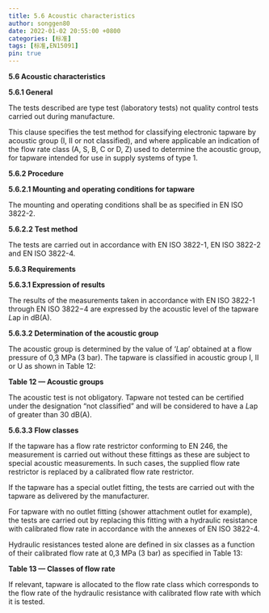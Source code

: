 ```yaml
---
title: 5.6 Acoustic characteristics
author: songgen80
date: 2022-01-02 20:55:00 +0800
categories: [标准]
tags: [标准,EN15091]
pin: true
---
```


**5.6 Acoustic characteristics**

**5.6.1 General**

The tests described are type test (laboratory tests) not quality control tests carried out during manufacture.

This clause specifies the test method for classifying electronic tapware by acoustic group (I, II or not classified), and where applicable an indication of the flow rate class (A, S, B, C or D, Z) used to determine the acoustic group, for tapware intended for use in supply systems of type 1.

**5.6.2 Procedure**

**5.6.2.1  Mounting and operating conditions for tapware**

The mounting and operating conditions shall be as specified in EN ISO 3822-2.

**5.6.2.2  Test method**

The tests are carried out in accordance with EN ISO 3822-1, EN ISO 3822-2 and EN ISO 3822-4.

**5.6.3 Requirements**

**5.6.3.1  Expression of results**

The results of the measurements taken in accordance with EN ISO 3822-1 through EN ISO 3822−4 are expressed by the acoustic level of the tapware *L*ap in dB(A).

**5.6.3.2  Determination of the acoustic group**

The acoustic group is determined by the value of ‘*L*ap’ obtained at a flow pressure of 0,3 MPa (3 bar). The tapware is classified in acoustic group I, II or U as shown in Table 12:

**Table 12 — Acoustic groups**





The acoustic test is not obligatory. Tapware not tested can be certified under the designation “not classified” and will be considered to have a *L*ap of greater than 30 dB(A).

**5.6.3.3  Flow classes**

If the tapware has a flow rate restrictor conforming to EN 246, the measurement is carried out without these fittings as these are subject to special acoustic measurements. In such cases, the supplied flow rate restrictor is replaced by a calibrated flow rate restrictor.

If the tapware has a special outlet fitting, the tests are carried out with the tapware as delivered by the manufacturer.

For tapware with no outlet fitting (shower attachment outlet for example), the tests are carried out by replacing this fitting with a hydraulic resistance with calibrated flow rate in accordance with the annexes of EN ISO 3822-4.

Hydraulic resistances tested alone are defined in six classes as a function of their calibrated flow rate at 0,3 MPa (3 bar) as specified in Table 13:



**Table 13 — Classes of flow rate**



If relevant, tapware is allocated to the flow rate class which corresponds to the flow rate of the hydraulic resistance with calibrated flow rate with which it is tested.

